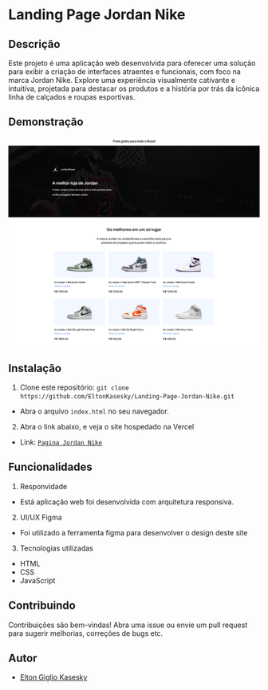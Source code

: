 # Landing Page Jordan Nike

## Descrição
Este projeto é uma aplicação web desenvolvida para oferecer uma solução para exibir a criação de interfaces atraentes e funcionais, com foco na marca Jordan Nike. Explore uma experiência visualmente cativante e intuitiva, projetada para destacar os produtos e a história por trás da icônica linha de calçados e roupas esportivas.

## Demonstração
![Cabeçalho](src/images/viewsiteheader.png)
![Conteudo Principal](src/images/viewsitemain.png)

## Instalação
1. Clone este repositório: `git clone https://github.com/EltonKasesky/Landing-Page-Jordan-Nike.git`
- Abra o arquivo `index.html` no seu navegador.

2. Abra o link abaixo, e veja o site hospedado na Vercel
- Link: [`Pagina Jordan Nike`](https://landing-page-jordan-nike-kasesky.vercel.app)

## Funcionalidades
1. Responvidade
- Está aplicação web foi desenvolvida com arquitetura responsiva.

2. UI/UX Figma
- Foi utilizado a ferramenta figma para desenvolver o design deste site

3. Tecnologias utilizadas
- HTML
- CSS
- JavaScript

## Contribuindo
Contribuições são bem-vindas! Abra uma issue ou envie um pull request para sugerir melhorias, correções de bugs etc.

## Autor
- [Elton Giglio Kasesky](https://github.com/EltonKasesky)